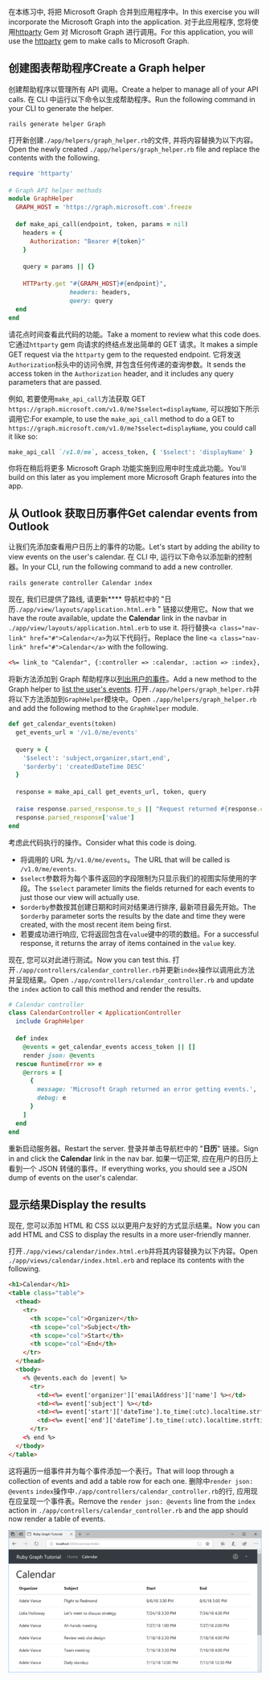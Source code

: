 <!-- markdownlint-disable MD002 MD041 -->

<span data-ttu-id="9c7a0-101">在本练习中, 将把 Microsoft Graph 合并到应用程序中。</span><span class="sxs-lookup"><span data-stu-id="9c7a0-101">In this exercise you will incorporate the Microsoft Graph into the application.</span></span> <span data-ttu-id="9c7a0-102">对于此应用程序, 您将使用[httparty](https://github.com/jnunemaker/httparty) Gem 对 Microsoft Graph 进行调用。</span><span class="sxs-lookup"><span data-stu-id="9c7a0-102">For this application, you will use the [httparty](https://github.com/jnunemaker/httparty) gem to make calls to Microsoft Graph.</span></span>

## <a name="create-a-graph-helper"></a><span data-ttu-id="9c7a0-103">创建图表帮助程序</span><span class="sxs-lookup"><span data-stu-id="9c7a0-103">Create a Graph helper</span></span>

<span data-ttu-id="9c7a0-104">创建帮助程序以管理所有 API 调用。</span><span class="sxs-lookup"><span data-stu-id="9c7a0-104">Create a helper to manage all of your API calls.</span></span> <span data-ttu-id="9c7a0-105">在 CLI 中运行以下命令以生成帮助程序。</span><span class="sxs-lookup"><span data-stu-id="9c7a0-105">Run the following command in your CLI to generate the helper.</span></span>

```Shell
rails generate helper Graph
```

<span data-ttu-id="9c7a0-106">打开新创建`./app/helpers/graph_helper.rb`的文件, 并将内容替换为以下内容。</span><span class="sxs-lookup"><span data-stu-id="9c7a0-106">Open the newly created `./app/helpers/graph_helper.rb` file and replace the contents with the following.</span></span>

```ruby
require 'httparty'

# Graph API helper methods
module GraphHelper
  GRAPH_HOST = 'https://graph.microsoft.com'.freeze

  def make_api_call(endpoint, token, params = nil)
    headers = {
      Authorization: "Bearer #{token}"
    }

    query = params || {}

    HTTParty.get "#{GRAPH_HOST}#{endpoint}",
                 headers: headers,
                 query: query
  end
end
```

<span data-ttu-id="9c7a0-107">请花点时间查看此代码的功能。</span><span class="sxs-lookup"><span data-stu-id="9c7a0-107">Take a moment to review what this code does.</span></span> <span data-ttu-id="9c7a0-108">它通过`httparty` gem 向请求的终结点发出简单的 GET 请求。</span><span class="sxs-lookup"><span data-stu-id="9c7a0-108">It makes a simple GET request via the `httparty` gem to the requested endpoint.</span></span> <span data-ttu-id="9c7a0-109">它将发送`Authorization`标头中的访问令牌, 并包含任何传递的查询参数。</span><span class="sxs-lookup"><span data-stu-id="9c7a0-109">It sends the access token in the `Authorization` header, and it includes any query parameters that are passed.</span></span>

<span data-ttu-id="9c7a0-110">例如, 若要使用`make_api_call`方法获取 GET `https://graph.microsoft.com/v1.0/me?$select=displayName`, 可以按如下所示调用它:</span><span class="sxs-lookup"><span data-stu-id="9c7a0-110">For example, to use the `make_api_call` method to do a GET to `https://graph.microsoft.com/v1.0/me?$select=displayName`, you could call it like so:</span></span>

```ruby
make_api_call `/v1.0/me`, access_token, { '$select': 'displayName' }
```

<span data-ttu-id="9c7a0-111">你将在稍后将更多 Microsoft Graph 功能实施到应用中时生成此功能。</span><span class="sxs-lookup"><span data-stu-id="9c7a0-111">You'll build on this later as you implement more Microsoft Graph features into the app.</span></span>

## <a name="get-calendar-events-from-outlook"></a><span data-ttu-id="9c7a0-112">从 Outlook 获取日历事件</span><span class="sxs-lookup"><span data-stu-id="9c7a0-112">Get calendar events from Outlook</span></span>

<span data-ttu-id="9c7a0-113">让我们先添加查看用户日历上的事件的功能。</span><span class="sxs-lookup"><span data-stu-id="9c7a0-113">Let's start by adding the ability to view events on the user's calendar.</span></span> <span data-ttu-id="9c7a0-114">在 CLI 中, 运行以下命令以添加新的控制器。</span><span class="sxs-lookup"><span data-stu-id="9c7a0-114">In your CLI, run the following command to add a new controller.</span></span>

```Shell
rails generate controller Calendar index
```

<span data-ttu-id="9c7a0-115">现在, 我们已提供了路线, 请更新\*\*\*\* 导航栏中的 "日历`./app/view/layouts/application.html.erb` " 链接以使用它。</span><span class="sxs-lookup"><span data-stu-id="9c7a0-115">Now that we have the route available, update the **Calendar** link in the navbar in `./app/view/layouts/application.html.erb` to use it.</span></span> <span data-ttu-id="9c7a0-116">将行替换`<a class="nav-link" href="#">Calendar</a>`为以下代码行。</span><span class="sxs-lookup"><span data-stu-id="9c7a0-116">Replace the line `<a class="nav-link" href="#">Calendar</a>` with the following.</span></span>

```html
<%= link_to "Calendar", {:controller => :calendar, :action => :index}, class: "nav-link#{' active' if controller.controller_name == 'calendar'}" %>
```

<span data-ttu-id="9c7a0-117">将新方法添加到 Graph 帮助程序以[列出用户的事件](https://developer.microsoft.com/en-us/graph/docs/api-reference/v1.0/api/user_list_events)。</span><span class="sxs-lookup"><span data-stu-id="9c7a0-117">Add a new method to the Graph helper to [list the user's events](https://developer.microsoft.com/en-us/graph/docs/api-reference/v1.0/api/user_list_events).</span></span> <span data-ttu-id="9c7a0-118">打开`./app/helpers/graph_helper.rb`并将以下方法添加到`GraphHelper`模块中。</span><span class="sxs-lookup"><span data-stu-id="9c7a0-118">Open `./app/helpers/graph_helper.rb` and add the following method to the `GraphHelper` module.</span></span>

```ruby
def get_calendar_events(token)
  get_events_url = '/v1.0/me/events'

  query = {
    '$select': 'subject,organizer,start,end',
    '$orderby': 'createdDateTime DESC'
  }

  response = make_api_call get_events_url, token, query

  raise response.parsed_response.to_s || "Request returned #{response.code}" unless response.code == 200
  response.parsed_response['value']
end
```

<span data-ttu-id="9c7a0-119">考虑此代码执行的操作。</span><span class="sxs-lookup"><span data-stu-id="9c7a0-119">Consider what this code is doing.</span></span>

- <span data-ttu-id="9c7a0-120">将调用的 URL 为`/v1.0/me/events`。</span><span class="sxs-lookup"><span data-stu-id="9c7a0-120">The URL that will be called is `/v1.0/me/events`.</span></span>
- <span data-ttu-id="9c7a0-121">`$select`参数将为每个事件返回的字段限制为只显示我们的视图实际使用的字段。</span><span class="sxs-lookup"><span data-stu-id="9c7a0-121">The `$select` parameter limits the fields returned for each events to just those our view will actually use.</span></span>
- <span data-ttu-id="9c7a0-122">`$orderby`参数按其创建日期和时间对结果进行排序, 最新项目最先开始。</span><span class="sxs-lookup"><span data-stu-id="9c7a0-122">The `$orderby` parameter sorts the results by the date and time they were created, with the most recent item being first.</span></span>
- <span data-ttu-id="9c7a0-123">若要成功进行响应, 它将返回包含在`value`键中的项的数组。</span><span class="sxs-lookup"><span data-stu-id="9c7a0-123">For a successful response, it returns the array of items contained in the `value` key.</span></span>

<span data-ttu-id="9c7a0-124">现在, 您可以对此进行测试。</span><span class="sxs-lookup"><span data-stu-id="9c7a0-124">Now you can test this.</span></span> <span data-ttu-id="9c7a0-125">打开`./app/controllers/calendar_controller.rb`并更新`index`操作以调用此方法并呈现结果。</span><span class="sxs-lookup"><span data-stu-id="9c7a0-125">Open `./app/controllers/calendar_controller.rb` and update the `index` action to call this method and render the results.</span></span>

```ruby
# Calendar controller
class CalendarController < ApplicationController
  include GraphHelper

  def index
    @events = get_calendar_events access_token || []
    render json: @events
  rescue RuntimeError => e
    @errors = [
      {
        message: 'Microsoft Graph returned an error getting events.',
        debug: e
      }
    ]
  end
end
```

<span data-ttu-id="9c7a0-126">重新启动服务器。</span><span class="sxs-lookup"><span data-stu-id="9c7a0-126">Restart the server.</span></span> <span data-ttu-id="9c7a0-127">登录并单击导航栏中的 "**日历**" 链接。</span><span class="sxs-lookup"><span data-stu-id="9c7a0-127">Sign in and click the **Calendar** link in the nav bar.</span></span> <span data-ttu-id="9c7a0-128">如果一切正常, 应在用户的日历上看到一个 JSON 转储的事件。</span><span class="sxs-lookup"><span data-stu-id="9c7a0-128">If everything works, you should see a JSON dump of events on the user's calendar.</span></span>

## <a name="display-the-results"></a><span data-ttu-id="9c7a0-129">显示结果</span><span class="sxs-lookup"><span data-stu-id="9c7a0-129">Display the results</span></span>

<span data-ttu-id="9c7a0-130">现在, 您可以添加 HTML 和 CSS 以以更用户友好的方式显示结果。</span><span class="sxs-lookup"><span data-stu-id="9c7a0-130">Now you can add HTML and CSS to display the results in a more user-friendly manner.</span></span>

<span data-ttu-id="9c7a0-131">打开`./app/views/calendar/index.html.erb`并将其内容替换为以下内容。</span><span class="sxs-lookup"><span data-stu-id="9c7a0-131">Open `./app/views/calendar/index.html.erb` and replace its contents with the following.</span></span>

```html
<h1>Calendar</h1>
<table class="table">
  <thead>
    <tr>
      <th scope="col">Organizer</th>
      <th scope="col">Subject</th>
      <th scope="col">Start</th>
      <th scope="col">End</th>
    </tr>
  </thead>
  <tbody>
    <% @events.each do |event| %>
      <tr>
        <td><%= event['organizer']['emailAddress']['name'] %></td>
        <td><%= event['subject'] %></td>
        <td><%= event['start']['dateTime'].to_time(:utc).localtime.strftime('%-m/%-d/%y %l:%M %p') %></td>
        <td><%= event['end']['dateTime'].to_time(:utc).localtime.strftime('%-m/%-d/%y %l:%M %p') %></td>
      </tr>
    <% end %>
  </tbody>
</table>
```

<span data-ttu-id="9c7a0-132">这将遍历一组事件并为每个事件添加一个表行。</span><span class="sxs-lookup"><span data-stu-id="9c7a0-132">That will loop through a collection of events and add a table row for each one.</span></span> <span data-ttu-id="9c7a0-133">删除中`render json: @events` `index`操作中`./app/controllers/calendar_controller.rb`的行, 应用现在应呈现一个事件表。</span><span class="sxs-lookup"><span data-stu-id="9c7a0-133">Remove the `render json: @events` line from the `index` action in `./app/controllers/calendar_controller.rb` and the app should now render a table of events.</span></span>

![事件表的屏幕截图](./images/add-msgraph-01.png)